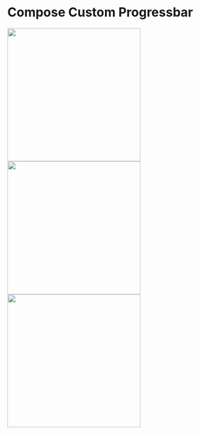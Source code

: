 # Compose Custom Progressbar


<img src="https://user-images.githubusercontent.com/30828060/216778476-2ea58eae-d61b-4df6-a44d-8f83792bc5b3.png" width="300"  /> <img src="https://user-images.githubusercontent.com/30828060/216778477-7666e745-414e-46d0-8f36-b5ce993127a3.png" width="300"  />  <img src="https://user-images.githubusercontent.com/30828060/216778479-b0dbacf3-3b3b-4751-b488-c860b724bc0c.png" width="300"  /> 

